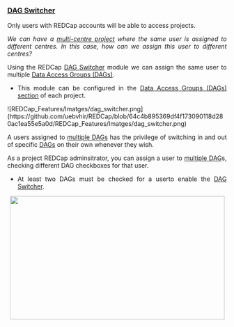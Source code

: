 <h3 style="text-align: justify;"><u>DAG Switcher</u></h3>
<p style="text-align: justify;">Only users with REDCap accounts will be able to access projects. </p>
<p style="text-align: justify;"><em>We can have a <a title="Data Access Groups for multi-site projects" href="https://redcap.vanderbilt.edu/consortium/videoplayer.php?video=data_access_groups02.mp4&amp;title=Data%20Access%20Groups&amp;referer=redcap.vhir.org" target="_blank" rel="noopener">multi-centre project</a> where the same user is assigned to different centres. In this case, how can we assign this user to different centres? </em></p>
<p style="text-align: justify;">Using the REDCap <span style="text-decoration: underline;">DAG Switcher</span> module we can assign the same user to multiple <span style="text-decoration: underline;">Data Access Groups (DAGs)</span>.</p>
<ul style="text-align: justify;">
<li>This module can be configured in the <span style="text-decoration: underline;">Data Access Groups (DAGs) section</span> of each project.</li>
</ul>
![REDCap_Features/Imatges/dag_switcher.png](https://github.com/uebvhir/REDCap/blob/64c4b895369df4f173090118d280ac1ea55e5a0d/REDCap_Features/Imatges/dag_switcher.png)
<p style="text-align: justify;">A users assigned to <span style="text-decoration: underline;">multiple DAGs</span> has the privilege of switching in and out of specific <span style="text-decoration: underline;">DAGs</span> on their own whenever they wish.</p>
<p style="text-align: justify;">As a project REDCap adminsitrator, you can assign a user to <span style="text-decoration: underline;">multiple DAG</span>s, checking different DAG checkboxes for that user.</p>
<ul>
<li style="text-align: justify;">At least two DAGs must be checked for a userto enable the <span style="text-decoration: underline;">DAG Switcher</span>.</li>
</ul>
<p><img style="display: block; margin-left: auto; margin-right: auto;" src="https://redcap.vhir.org/redcap/redcap_v14.1.0/DataEntry/image_view.php?pid=1337&amp;id=23829&amp;doc_id_hash=93cfae1578e02af38669ec37fb1902e08fecf8d8" width="493" height="284"></p>
